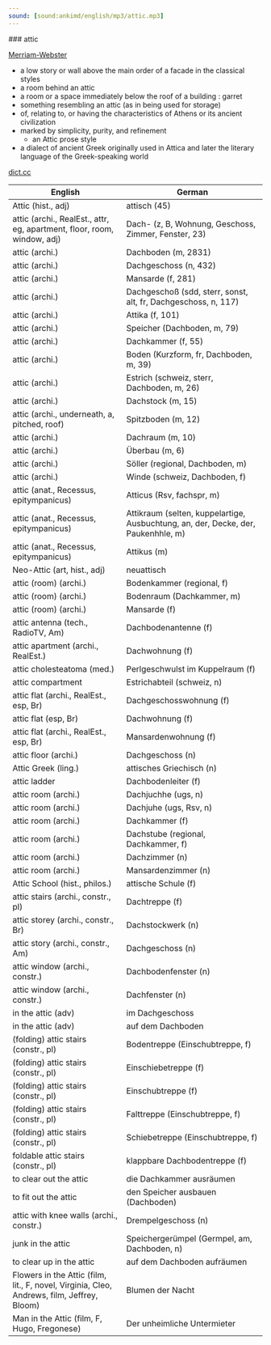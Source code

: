 ```yaml
---
sound: [sound:ankimd/english/mp3/attic.mp3]
---
```


\### attic

[Merriam-Webster](https://www.merriam-webster.com/dictionary/attic)

- a low story or wall above the main order of a facade in the classical styles
- a room behind an attic
- a room or a space immediately below the roof of a building : garret
- something resembling an attic (as in being used for storage)
- of, relating to, or having the characteristics of Athens or its ancient civilization
- marked by simplicity, purity, and refinement
    - an Attic prose style
- a dialect of ancient Greek originally used in Attica and later the literary language of the Greek-speaking world

[dict.cc](https://www.dict.cc/attic)

| English        | German       |
| -------------- | ------------ |
| Attic (hist., adj) | attisch (45) |
| attic (archi., RealEst., attr, eg, apartment, floor, room, window, adj) | Dach- (z, B, Wohnung, Geschoss, Zimmer, Fenster, 23) |
| attic (archi.) | Dachboden (m, 2831) |
| attic (archi.) | Dachgeschoss <DG> (n, 432) |
| attic (archi.) | Mansarde (f, 281) |
| attic (archi.) | Dachgeschoß <DG> (sdd, sterr, sonst, alt, fr, Dachgeschoss, n, 117) |
| attic (archi.) | Attika (f, 101) |
| attic (archi.) | Speicher (Dachboden, m, 79) |
| attic (archi.) | Dachkammer (f, 55) |
| attic (archi.) | Boden (Kurzform, fr, Dachboden, m, 39) |
| attic (archi.) | Estrich (schweiz, sterr, Dachboden, m, 26) |
| attic (archi.) | Dachstock (m, 15) |
| attic (archi., underneath, a, pitched, roof) | Spitzboden (m, 12) |
| attic (archi.) | Dachraum (m, 10) |
| attic (archi.) | Überbau (m, 6) |
| attic (archi.) | Söller (regional, Dachboden, m) |
| attic (archi.) | Winde (schweiz, Dachboden, f) |
| attic (anat., Recessus, epitympanicus) | Atticus (Rsv, fachspr, m) |
| attic (anat., Recessus, epitympanicus) | Attikraum (selten, kuppelartige, Ausbuchtung, an, der, Decke, der, Paukenhhle, m) |
| attic (anat., Recessus, epitympanicus) | Attikus (m) |
| Neo-Attic (art, hist., adj) | neuattisch |
| attic (room) (archi.) | Bodenkammer (regional, f) |
| attic (room) (archi.) | Bodenraum (Dachkammer, m) |
| attic (room) (archi.) | Mansarde (f) |
| attic antenna (tech., RadioTV, Am) | Dachbodenantenne (f) |
| attic apartment (archi., RealEst.) | Dachwohnung (f) |
| attic cholesteatoma (med.) | Perlgeschwulst im Kuppelraum (f) |
| attic compartment | Estrichabteil (schweiz, n) |
| attic flat (archi., RealEst., esp, Br) | Dachgeschosswohnung (f) |
| attic flat (esp, Br) | Dachwohnung (f) |
| attic flat (archi., RealEst., esp, Br) | Mansardenwohnung (f) |
| attic floor (archi.) | Dachgeschoss <DG> (n) |
| Attic Greek (ling.) | attisches Griechisch (n) |
| attic ladder | Dachbodenleiter (f) |
| attic room (archi.) | Dachjuchhe (ugs, n) |
| attic room (archi.) | Dachjuhe (ugs, Rsv, n) |
| attic room (archi.) | Dachkammer (f) |
| attic room (archi.) | Dachstube (regional, Dachkammer, f) |
| attic room (archi.) | Dachzimmer (n) |
| attic room (archi.) | Mansardenzimmer (n) |
| Attic School (hist., philos.) | attische Schule (f) |
| attic stairs (archi., constr., pl) | Dachtreppe (f) |
| attic storey (archi., constr., Br) | Dachstockwerk (n) |
| attic story (archi., constr., Am) | Dachgeschoss <DG> (n) |
| attic window (archi., constr.) | Dachbodenfenster (n) |
| attic window (archi., constr.) | Dachfenster (n) |
| in the attic (adv) | im Dachgeschoss |
| in the attic (adv) | auf dem Dachboden |
| (folding) attic stairs (constr., pl) | Bodentreppe (Einschubtreppe, f) |
| (folding) attic stairs (constr., pl) | Einschiebetreppe (f) |
| (folding) attic stairs (constr., pl) | Einschubtreppe (f) |
| (folding) attic stairs (constr., pl) | Falttreppe (Einschubtreppe, f) |
| (folding) attic stairs (constr., pl) | Schiebetreppe (Einschubtreppe, f) |
| foldable attic stairs (constr., pl) | klappbare Dachbodentreppe (f) |
| to clear out the attic | die Dachkammer ausräumen |
| to fit out the attic | den Speicher ausbauen (Dachboden) |
| attic with knee walls (archi., constr.) | Drempelgeschoss (n) |
| junk in the attic | Speichergerümpel (Germpel, am, Dachboden, n) |
| to clear up in the attic | auf dem Dachboden aufräumen |
| Flowers in the Attic (film, lit., F, novel, Virginia, Cleo, Andrews, film, Jeffrey, Bloom) | Blumen der Nacht |
| Man in the Attic (film, F, Hugo, Fregonese) | Der unheimliche Untermieter |
